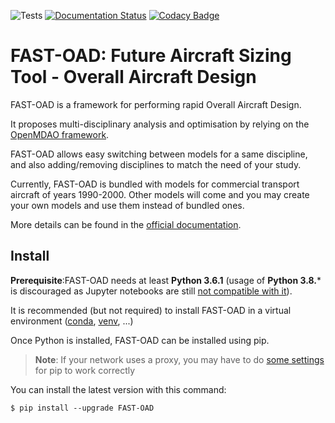 ![Tests](https://github.com/fast-aircraft-design/FAST-OAD/workflows/Tests/badge.svg)
[![Documentation Status](https://readthedocs.org/projects/fast-oad/badge/?version=latest)](https://fast-oad.readthedocs.io/en/latest/?badge=latest)
[![Codacy Badge](https://app.codacy.com/project/badge/Grade/e0f42000b8af4ee999dbdcc80eeabfdc)](https://www.codacy.com/gh/fast-aircraft-design/FAST-OAD?utm_source=github.com&amp;utm_medium=referral&amp;utm_content=fast-aircraft-design/FAST-OAD&amp;utm_campaign=Badge_Grade)

FAST-OAD: Future Aircraft Sizing Tool - Overall Aircraft Design
===============================================================

FAST-OAD is a framework for performing rapid Overall Aircraft Design.

It proposes multi-disciplinary analysis and optimisation by relying on
the [OpenMDAO framework](https://openmdao.org/).

FAST-OAD allows easy switching between models for a same discipline, and
also adding/removing disciplines to match the need of your study.

Currently, FAST-OAD is bundled with models for commercial transport
aircraft of years 1990-2000. Other models will come and you may create
your own models and use them instead of bundled ones.

More details can be found in the [official
documentation](https://fast-aircraft-design.github.io/FAST-OAD-doc/).

Install
-------

**Prerequisite**:FAST-OAD needs at least **Python 3.6.1** (usage of
**Python 3.8.**\* is discouraged as Jupyter notebooks are still [not
compatible with
it](https://github.com/jupyterlab/jupyterlab/issues/6487)).

It is recommended (but not required) to install FAST-OAD in a virtual
environment ([conda](https://docs.conda.io/en/latest/),
[venv](https://docs.python.org/3.7/library/venv.html), ...)

Once Python is installed, FAST-OAD can be installed using pip.

> **Note**: If your network uses a proxy, you may have to do [some
> settings](https://pip.pypa.io/en/stable/user_guide/#using-a-proxy-server)
> for pip to work correctly

You can install the latest version with this command:

``` {.bash}
$ pip install --upgrade FAST-OAD
```
